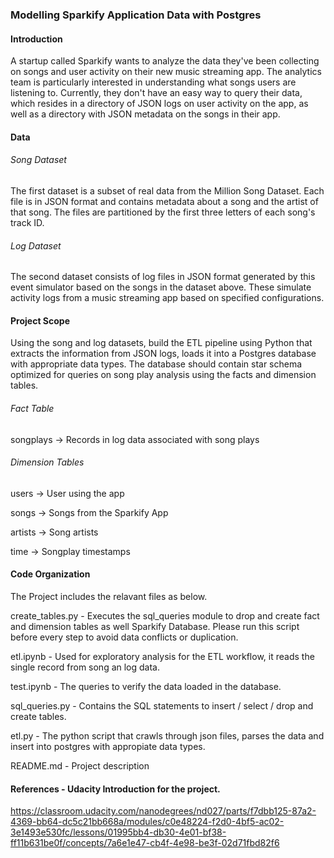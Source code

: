 ### Modelling Sparkify Application Data with Postgres

#### Introduction
A startup called Sparkify wants to analyze the data they've been collecting on songs and user activity on their new music streaming app. The analytics team is particularly interested in understanding what songs users are listening to. Currently, they don't have an easy way to query their data, which resides in a directory of JSON logs on user activity on the app, as well as a directory with JSON metadata on the songs in their app.

#### Data

###### Song Dataset
The first dataset is a subset of real data from the Million Song Dataset. Each file is in JSON format and contains metadata about a song and the artist of that song. The files are partitioned by the first three letters of each song's track ID.

###### Log Dataset
The second dataset consists of log files in JSON format generated by this event simulator based on the songs in the dataset above. These simulate activity logs from a music streaming app based on specified configurations.

#### Project Scope
Using the song and log datasets, build the ETL pipeline using Python that extracts the information from JSON logs, loads it into a Postgres database with appropriate data types. The database should contain star schema optimized for queries on song play analysis using the facts and dimension tables.

###### Fact Table

songplays -> Records in log data associated with song plays

###### Dimension Tables

users -> User using the app

songs -> Songs from the Sparkify App

artists -> Song artists

time -> Songplay timestamps 

#### Code Organization 
The Project includes the relavant files as below.

create_tables.py - Executes the sql_queries module to drop and create fact and dimension tables as well Sparkify Database. Please run this script before every step to avoid data conflicts or duplication.

etl.ipynb - Used for exploratory analysis for the ETL workflow, it reads the single record from song an log data.

test.ipynb - The queries to verify the data loaded in the database.

sql_queries.py - Contains the SQL statements to insert / select / drop and create tables.

etl.py - The python script that crawls through json files, parses the data and insert into postgres with appropiate data types.

README.md - Project description 

#### References - Udacity Introduction for the project.

https://classroom.udacity.com/nanodegrees/nd027/parts/f7dbb125-87a2-4369-bb64-dc5c21bb668a/modules/c0e48224-f2d0-4bf5-ac02-3e1493e530fc/lessons/01995bb4-db30-4e01-bf38-ff11b631be0f/concepts/7a6e1e47-cb4f-4e98-be3f-02d71fbd82f6
